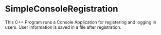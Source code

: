 # SimpleConsoleRegistration
This C++ Program runs a Console Application for registering and logging in users. User Information is saved in a file after registration.
